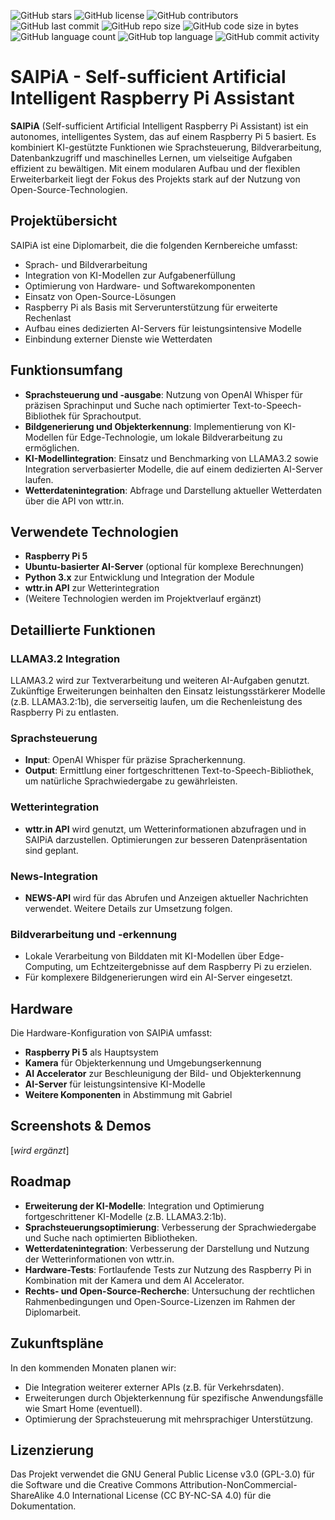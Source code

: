 ![GitHub stars](https://img.shields.io/github/stars/Luna-Schaetzle/Diploma-thesis "GitHub stars")
![GitHub license](https://img.shields.io/github/license/Luna-Schaetzle/Diploma-thesis "GitHub license")
![GitHub contributors](https://img.shields.io/github/contributors/Luna-Schaetzle/Diploma-thesis "GitHub contributors")
![GitHub last commit](https://img.shields.io/github/last-commit/Luna-Schaetzle/Diploma-thesis "GitHub last commit")
![GitHub repo size](https://img.shields.io/github/repo-size/Luna-Schaetzle/Diploma-thesis "GitHub repo size")
![GitHub code size in bytes](https://img.shields.io/github/languages/code-size/Luna-Schaetzle/Diploma-thesis "GitHub code size in bytes")
![GitHub language count](https://img.shields.io/github/languages/count/Luna-Schaetzle/Diploma-thesis "GitHub language count")
![GitHub top language](https://img.shields.io/github/languages/top/Luna-Schaetzle/Diploma-thesis "GitHub top language")
![GitHub commit activity](https://img.shields.io/github/commit-activity/w/Luna-Schaetzle/Diploma-thesis "GitHub commit activity")

# SAIPiA - Self-sufficient Artificial Intelligent Raspberry Pi Assistant

**SAIPiA** (Self-sufficient Artificial Intelligent Raspberry Pi Assistant) ist ein autonomes, intelligentes System, das auf einem Raspberry Pi 5 basiert. Es kombiniert KI-gestützte Funktionen wie Sprachsteuerung, Bildverarbeitung, Datenbankzugriff und maschinelles Lernen, um vielseitige Aufgaben effizient zu bewältigen. Mit einem modularen Aufbau und der flexiblen Erweiterbarkeit liegt der Fokus des Projekts stark auf der Nutzung von Open-Source-Technologien.

## Projektübersicht

SAIPiA ist eine Diplomarbeit, die die folgenden Kernbereiche umfasst:
- Sprach- und Bildverarbeitung
- Integration von KI-Modellen zur Aufgabenerfüllung
- Optimierung von Hardware- und Softwarekomponenten
- Einsatz von Open-Source-Lösungen
- Raspberry Pi als Basis mit Serverunterstützung für erweiterte Rechenlast
- Aufbau eines dedizierten AI-Servers für leistungsintensive Modelle
- Einbindung externer Dienste wie Wetterdaten

## Funktionsumfang

- **Sprachsteuerung und -ausgabe**: Nutzung von OpenAI Whisper für präzisen Sprachinput und Suche nach optimierter Text-to-Speech-Bibliothek für Sprachoutput.
- **Bildgenerierung und Objekterkennung**: Implementierung von KI-Modellen für Edge-Technologie, um lokale Bildverarbeitung zu ermöglichen.
- **KI-Modellintegration**: Einsatz und Benchmarking von LLAMA3.2 sowie Integration serverbasierter Modelle, die auf einem dedizierten AI-Server laufen.
- **Wetterdatenintegration**: Abfrage und Darstellung aktueller Wetterdaten über die API von wttr.in.

## Verwendete Technologien

- **Raspberry Pi 5**
- **Ubuntu-basierter AI-Server** (optional für komplexe Berechnungen)
- **Python 3.x** zur Entwicklung und Integration der Module
- **wttr.in API** zur Wetterintegration
- (Weitere Technologien werden im Projektverlauf ergänzt)

## Detaillierte Funktionen

### LLAMA3.2 Integration
LLAMA3.2 wird zur Textverarbeitung und weiteren AI-Aufgaben genutzt. Zukünftige Erweiterungen beinhalten den Einsatz leistungsstärkerer Modelle (z.B. LLAMA3.2:1b), die serverseitig laufen, um die Rechenleistung des Raspberry Pi zu entlasten.

### Sprachsteuerung
- **Input**: OpenAI Whisper für präzise Spracherkennung.
- **Output**: Ermittlung einer fortgeschrittenen Text-to-Speech-Bibliothek, um natürliche Sprachwiedergabe zu gewährleisten.

### Wetterintegration
- **wttr.in API** wird genutzt, um Wetterinformationen abzufragen und in SAIPiA darzustellen. Optimierungen zur besseren Datenpräsentation sind geplant.

### News-Integration
- **NEWS-API** wird für das Abrufen und Anzeigen aktueller Nachrichten verwendet. Weitere Details zur Umsetzung folgen.

### Bildverarbeitung und -erkennung
- Lokale Verarbeitung von Bilddaten mit KI-Modellen über Edge-Computing, um Echtzeitergebnisse auf dem Raspberry Pi zu erzielen.
- Für komplexere Bildgenerierungen wird ein AI-Server eingesetzt.

## Hardware

Die Hardware-Konfiguration von SAIPiA umfasst:
- **Raspberry Pi 5** als Hauptsystem
- **Kamera** für Objekterkennung und Umgebungserkennung
- **AI Accelerator** zur Beschleunigung der Bild- und Objekterkennung
- **AI-Server** für leistungsintensive KI-Modelle 
- **Weitere Komponenten** in Abstimmung mit Gabriel

## Screenshots & Demos  

[*wird ergänzt*]

## Roadmap

- **Erweiterung der KI-Modelle**: Integration und Optimierung fortgeschrittener KI-Modelle (z.B. LLAMA3.2:1b).
- **Sprachsteuerungsoptimierung**: Verbesserung der Sprachwiedergabe und Suche nach optimierten Bibliotheken.
- **Wetterdatenintegration**: Verbesserung der Darstellung und Nutzung der Wetterinformationen von wttr.in.
- **Hardware-Tests**: Fortlaufende Tests zur Nutzung des Raspberry Pi in Kombination mit der Kamera und dem AI Accelerator.
- **Rechts- und Open-Source-Recherche**: Untersuchung der rechtlichen Rahmenbedingungen und Open-Source-Lizenzen im Rahmen der Diplomarbeit.

## Zukunftspläne

In den kommenden Monaten planen wir:
- Die Integration weiterer externer APIs (z.B. für Verkehrsdaten).
- Erweiterungen durch Objekterkennung für spezifische Anwendungsfälle wie Smart Home (eventuell).
- Optimierung der Sprachsteuerung mit mehrsprachiger Unterstützung.

## Lizenzierung

Das Projekt verwendet die GNU General Public License v3.0 (GPL-3.0) für die Software und die Creative Commons Attribution-NonCommercial-ShareAlike 4.0 International License (CC BY-NC-SA 4.0) für die Dokumentation.
